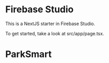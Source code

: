# Firebase Studio

This is a NextJS starter in Firebase Studio.

To get started, take a look at src/app/page.tsx.
# ParkSmart
